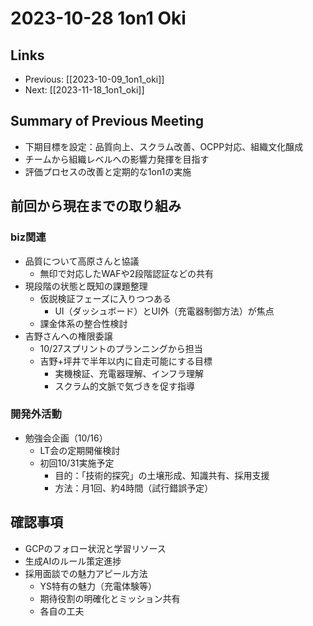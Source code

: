 # 2023-10-28 1on1 Oki

## Links

- Previous: [[2023-10-09_1on1_oki]]
- Next: [[2023-11-18_1on1_oki]]

## Summary of Previous Meeting
- 下期目標を設定：品質向上、スクラム改善、OCPP対応、組織文化醸成
- チームから組織レベルへの影響力発揮を目指す
- 評価プロセスの改善と定期的な1on1の実施

## 前回から現在までの取り組み

### biz関連
- 品質について高原さんと協議
  - 無印で対応したWAFや2段階認証などの共有
- 現段階の状態と既知の課題整理
  - 仮説検証フェーズに入りつつある
    - UI（ダッシュボード）とUI外（充電器制御方法）が焦点
  - 課金体系の整合性検討
- 吉野さんへの権限委譲
  - 10/27スプリントのプランニングから担当
  - 吉野+坪井で半年以内に自走可能にする目標
    - 実機検証、充電器理解、インフラ理解
    - スクラム的文脈で気づきを促す指導

### 開発外活動
- 勉強会企画（10/16）
  - LT会の定期開催検討
  - 初回10/31実施予定
    - 目的：「技術的探究」の土壌形成、知識共有、採用支援
    - 方法：月1回、約4時間（試行錯誤予定）

## 確認事項
- GCPのフォロー状況と学習リソース
- 生成AIのルール策定進捗
- 採用面談での魅力アピール方法
  - YS特有の魅力（充電体験等）
  - 期待役割の明確化とミッション共有
  - 各自の工夫